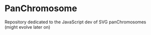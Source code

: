 # PanChromosome
Repository dedicated to the JavaScript dev of SVG panChromosomes (might evolve later on)
